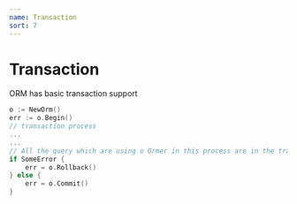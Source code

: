 ```yaml
---
name: Transaction
sort: 7
---
```


# Transaction

ORM has basic transaction support

```go
o := NewOrm()
err := o.Begin()
// transaction process
...
...
// All the query which are using o Ormer in this process are in the transaction
if SomeError {
	err = o.Rollback()
} else {
	err = o.Commit()
}
```
